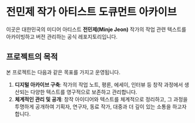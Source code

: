 # 전민제 작가 아티스트 도큐먼트 아카이브

이곳은 대한민국의 미디어 아티스트 **전민제(Minje Jeon)** 작가의 작업 관련 텍스트를 아카이빙하고 버전 관리하는 공식 레포지토리입니다.

## 프로젝트의 목적

본 프로젝트는 다음과 같은 목표를 가지고 운영됩니다.

1.  **디지털 아카이브 구축**: 작가의 작업 노트, 평론, 에세이, 인터뷰 등 창작 과정에서 생산되는 다양한 텍스트를 영구적으로 보존하고 관리합니다.
2.  **체계적인 관리 및 공개**: 창작 아이디어와 텍스트를 체계적으로 정리하고, 그 과정을 투명하게 공개하여 기획자, 연구자, 동료 작가, 대중과 더 깊이 있는 소통을 하고자 합니다.
